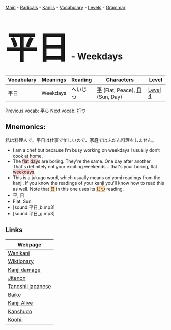 <style> bigfont {font-size: 100px}</style>
[Main](../README.md) -
[Radicals](../radicals.md) -
[Kanjis](../kanjis.md) -
[Vocabulary](../vocabulary.md) -
[Levels](../levels.md) -
[Grammar](../grammar.md)
# <bigfont> 平日</bigfont> - Weekdays 

| Vocabulary | Meanings | Reading | Characters | Level |
| --- | --- | --- | --- | --- |
| 平日 | Weekdays | へいじつ |  [平](../kanjis/平.md) (Flat, Peace), [日](../kanjis/日.md) (Sun, Day) | [Level 4](../levels/wk_level4.md) |

Previous vocab: [平ら](平ら.md) Next vocab: [打つ](打つ.md) 

## Mnemonics:
私は料理人で、平日は仕事で忙しいので、家庭ではふだん料理をしません。
* I am a chef but because I’m busy working on weekdays I usually don’t cook at home.
* The <span style="background-color:#ffcccb"> flat</span> <span style="background-color:#ffcccb"> day</span>s are boring. They're the same. One day after another. That's definitely not your exciting weekends... that's your boring, flat <span style="background-color:#ffcccb"> weekdays</span>.
* This is a jukugo word, which usually means on'yomi readings from the kanji. If you know the readings of your kanji you'll know how to read this as well. Note that <span style="background-color:#fed8b1"> [日](https://jisho.org/search/日)</span> in this one uses its <span style="background-color:#fed8b1"> [じつ](https://jisho.org/search/じつ)</span> reading.
* 平, 日
* Flat, Sun
* [sound:平日_b.mp3]
* [sound:平日_g.mp3]


## Links 

| Webpage |
| --- |
| [Wanikani          ](https://www.wanikani.com/kanji/平日) |
| [Wiktionary        ](https://en.wiktionary.org/wiki/平日) |
| [Kanji damage      ](http://www.kanjidamage.com/kanji/search?utf8=✓&q=平日) |
| [Jitenon           ](https://jitenon.com/kanji/平日) |
| [Tanoshii japanese ](https://www.tanoshiijapanese.com/dictionary/kanji.cfm?k=平日) |
| [Baike             ](https://baike.baidu.com/item/平日) |
| [Kanji Alive       ](https://app.kanjialive.com/平日) |
| [Kanshudo          ](https://www.kanshudo.com/searchmn?q=平日) |
| [Koohii            ](https://kanji.koohii.com/study/kanji/平日) |
